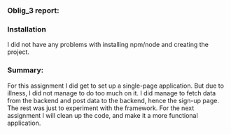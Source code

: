 ### Oblig_3 report:

### Installation
I did not have any problems with installing npm/node and creating the project.

### Summary:
For this assignment I did get to set up a single-page application. But due to illness, I did not manage to do too much on it.
I did manage to fetch data from the backend and post data to the backend, hence the sign-up page. The rest was just to experiment with the framework.
For the next assignment I will clean up the code, and make it a more functional application.
